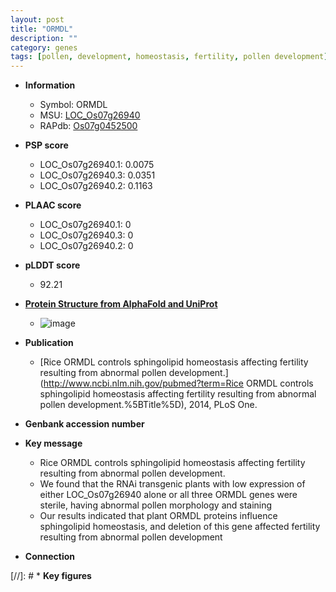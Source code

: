 ```yaml
---
layout: post
title: "ORMDL"
description: ""
category: genes
tags: [pollen, development, homeostasis, fertility, pollen development]
---
```


* **Information**  
    + Symbol: ORMDL  
    + MSU: [LOC_Os07g26940](http://rice.plantbiology.msu.edu/cgi-bin/ORF_infopage.cgi?orf=LOC_Os07g26940)  
    + RAPdb: [Os07g0452500](http://rapdb.dna.affrc.go.jp/viewer/gbrowse_details/irgsp1?name=Os07g0452500)  

* **PSP score**  
    + LOC_Os07g26940.1: 0.0075 
    + LOC_Os07g26940.3: 0.0351 
    + LOC_Os07g26940.2: 0.1163 

* **PLAAC score**  
    + LOC_Os07g26940.1: 0 
    + LOC_Os07g26940.3: 0 
    + LOC_Os07g26940.2: 0 

* **pLDDT score**
    + 92.21

* **[Protein Structure from AlphaFold and UniProt](https://www.uniprot.org/uniprotkb/Q7EY59/entry#structure)**
    + ![image](https://ricepsp.github.io/images/Q7/AF-Q7EY59-F1.png)

* **Publication**  
    + [Rice ORMDL controls sphingolipid homeostasis affecting fertility resulting from abnormal pollen development.](http://www.ncbi.nlm.nih.gov/pubmed?term=Rice ORMDL controls sphingolipid homeostasis affecting fertility resulting from abnormal pollen development.%5BTitle%5D), 2014, PLoS One.

* **Genbank accession number**  

* **Key message**  
    + Rice ORMDL controls sphingolipid homeostasis affecting fertility resulting from abnormal pollen development.
    + We found that the RNAi transgenic plants with low expression of either LOC_Os07g26940 alone or all three ORMDL genes were sterile, having abnormal pollen morphology and staining
    + Our results indicated that plant ORMDL proteins influence sphingolipid homeostasis, and deletion of this gene affected fertility resulting from abnormal pollen development

* **Connection**  

[//]: # * **Key figures**  


